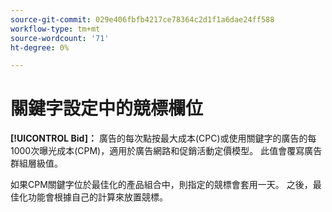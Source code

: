 ```yaml
---
source-git-commit: 029e406fbfb4217ce78364c2d1f1a6dae24ff588
workflow-type: tm+mt
source-wordcount: '71'
ht-degree: 0%

---
```

# 關鍵字設定中的競標欄位

**[!UICONTROL Bid]：** 廣告的每次點按最大成本(CPC)或使用關鍵字的廣告的每1000次曝光成本(CPM)，適用於廣告網路和促銷活動定價模型。 此值會覆寫廣告群組層級值。

如果CPM關鍵字位於最佳化的產品組合中，則指定的競標會套用一天。 之後，最佳化功能會根據自己的計算來放置競標。
